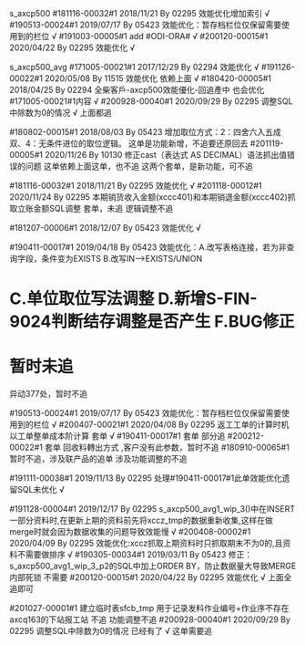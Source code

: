 s_axcp500
#181116-00032#1  2018/11/21 By 02295    效能优化增加索引 √
#190513-00024#1  2019/07/17 By 05423    效能优化：暂存档栏位仅保留需要使用到的栏位 √
#191003-00005#1 add #ODI-ORA# √
#200120-00015#1  2020/04/22 By 02295    效能优化 √

s_axcp500_avg
#171005-00021#1  2017/12/29 By 02294    效能优化 √
#191126-00022#1  2020/05/08 By 11515    效能优化 依赖上面 √
#180420-00005#1  2018/04/25 By 02294    全柴客戶-axcp500效能優化-回追產中  也会优化 #171005-00021#1内容 √
#200928-00040#1  2020/09/29 By 02295    调整SQL中除数为0的情况 √
上面都追

#180802-00015#1  2018/08/03 By 05423    增加取位方式：2：四舍六入五成双、4：无条件进位的取位逻辑。 这单是功能新增，不追要还原回去
#201119-00005#1  2020/11/26 By 10130    修正cast（表达式 AS DECIMAL）语法抓出值错误的问题 这单依赖上面这单，也不追
这两个套单，是新功能，可不追

#181116-00032#1  2018/11/21 By 02295    效能优化 √
#201118-00012#1  2020/11/24 By 02295    本期销货收入金额(xccc401)和本期销退金额(xccc402)抓取立账金额SQL调整 套单，未追
逻辑调整不追

#181207-00006#1  2018/12/07 By 05423    效能优化 √

#190411-00017#1  2019/04/18 By 05423    效能优化：A.改写表格连接，若为非查询字段，条件变为EXISTS B.改写IN-->EXISTS/UNION 
#                                                C.单位取位写法调整 D.新增S-FIN-9024判断结存调整是否产生 F.BUG修正
# 暂时未追
异动377处，暂时不追

#190513-00024#1  2019/07/17 By 05423    效能优化：暂存档栏位仅保留需要使用到的栏位 √
#200407-00021#1  2020/04/08 By 02295    返工工单的计算时机以工单整单成本阶计算 套单    √ 
#190411-00017#1  套单 部分追
#200212-00022#1  套单   回收料轉出方式 ,客户没有此参数，暂时不追
#180910-00065#1  暂时不追，涉及联产品的追单
涉及功能调整的不追


#191111-00038#1  2019/11/13 By 02295    处理#190411-00017#1此单效能优化遗留SQL未优化 √

#191128-00004#1  2019/12/17 By 02295    s_axcp500_avg1_wip_3()中在INSERT一部分资料时,在更新上期的资料前先将xccz_tmp的数据重新收集,这样在做merge时就会因为数据收集的问题导致效能慢 √
#200408-00002#1  2020/04/09 By 02295    效能优化:xccz抓取上期资料时只抓取期末不为0的,且资料不需要做排序  √
#190305-00034#1  2019/03/11 By 05423    修正：s_axcp500_avg1_wip_3_p2的SQL中加上ORDER BY，防止数据量大导致MERGE内部死锁  不需要
#200120-00015#1  2020/04/22 By 02295    效能优化  √
上面全追即可
 
#201027-00001#1 建立临时表sfcb_tmp 用于记录发料作业编号+作业序不存在axcq163的下站报工站 不追
功能调整不追
#200928-00040#1  2020/09/29 By 02295    调整SQL中除数为0的情况  已经有了    √ 
这单需要追